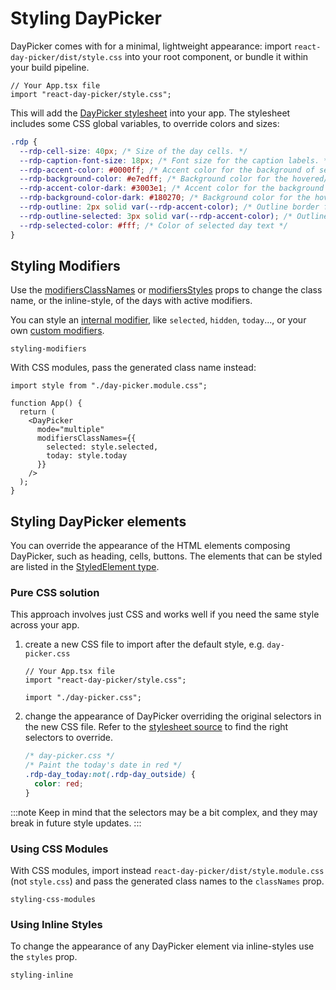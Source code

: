 # Styling DayPicker

DayPicker comes with for a minimal, lightweight appearance: import `react-day-picker/dist/style.css` into your root component, or bundle it within your build pipeline.

```tsx
// Your App.tsx file
import "react-day-picker/style.css";
```

This will add the [DayPicker stylesheet](https://github.com/gpbl/react-day-picker/blob/main/src/style.css) into your app. The stylesheet includes some CSS global variables, to override colors and sizes:

```css
.rdp {
  --rdp-cell-size: 40px; /* Size of the day cells. */
  --rdp-caption-font-size: 18px; /* Font size for the caption labels. */
  --rdp-accent-color: #0000ff; /* Accent color for the background of selected days. */
  --rdp-background-color: #e7edff; /* Background color for the hovered/focused elements. */
  --rdp-accent-color-dark: #3003e1; /* Accent color for the background of selected days (to use in dark-mode). */
  --rdp-background-color-dark: #180270; /* Background color for the hovered/focused elements (to use in dark-mode). */
  --rdp-outline: 2px solid var(--rdp-accent-color); /* Outline border for focused elements */
  --rdp-outline-selected: 3px solid var(--rdp-accent-color); /* Outline border for focused _and_ selected elements */
  --rdp-selected-color: #fff; /* Color of selected day text */
}
```

## Styling Modifiers

Use the [modifiersClassNames](/api/interfaces/daypickerdefaultprops#modifiersclassnames) or [modifiersStyles](/api/interfaces/daypickerdefaultprops#modifiersstyles) props to change the class name, or the inline-style, of the days with active modifiers.

You can style an [internal modifier](/api/enums/InternalModifier), like `selected`, `hidden`, `today`..., or your own [custom modifiers](/basics/modifiers#custom-modifiers).

```include-example
styling-modifiers
```

With CSS modules, pass the generated class name instead:

```tsx
import style from "./day-picker.module.css";

function App() {
  return (
    <DayPicker
      mode="multiple"
      modifiersClassNames={{
        selected: style.selected,
        today: style.today
      }}
    />
  );
}
```

## Styling DayPicker elements

You can override the appearance of the HTML elements composing DayPicker, such as heading, cells, buttons. The elements that can be styled are listed in the [StyledElement type](/api/types/StyledElement).

### Pure CSS solution

This approach involves just CSS and works well if you need the same style across your app.

1. create a new CSS file to import after the default style, e.g. `day-picker.css`

   ```tsx
   // Your App.tsx file
   import "react-day-picker/style.css";

   import "./day-picker.css";
   ```

2. change the appearance of DayPicker overriding the original selectors in the new CSS file. Refer to the [stylesheet source](https://github.com/gpbl/react-day-picker/blob/main/src/style.css) to find the right selectors to override.
   ```css
   /* day-picker.css */
   /* Paint the today's date in red */
   .rdp-day_today:not(.rdp-day_outside) {
     color: red;
   }
   ```

:::note
Keep in mind that the selectors may be a bit complex, and they may break in future style updates.
:::

### Using CSS Modules

With CSS modules, import instead `react-day-picker/dist/style.module.css` (not `style.css`) and pass the generated class names to the `classNames` prop.

```include-example
styling-css-modules
```

### Using Inline Styles

To change the appearance of any DayPicker element via inline-styles use the
`styles` prop.

```include-example
styling-inline
```
